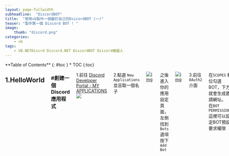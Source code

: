 ```yaml
---
layout: page-fullwidth
subheadline:  "DiscordBOT"
title:  "使用vb製作一個屬於自己的DsicordBOT (一)"
teaser: "製作第一個 Discord BOT ! "
image:  
    thumb: "discord.png" 
categories:
    - vb
tags:
    - VB.NETDiscrd Discord.NET DiscordBOT Dsicord機器人
---
```


<!--more-->
<div class="row">
<div class="medium-3 medium-push-10 columns" markdown="1">
<div class="panel radius" markdown="1">
**Table of Contents**
{: #toc }
*  TOC
{:toc}
</div>
</div><!-- /.medium-4.columns -->
<div class="medium-9 medium-pull-3 columns" markdown="1">


## 1.HelloWorld

### #創建一個Discord應用程式 

1.前往 [Discord Developer Portal - MY APPLICATIONS](https://discordapp.com/developers/applications) <br>
[![][MY-APPLICATIONS]][MY-APPLICATIONS]

2.點選 `New Applications` 並且取一個名子 <br>

[![img][CREATE-AN-APPLICATION]][CREATE-AN-APPLICATION]

之後進入你的應用設定頁面，左側找到`Bots` 選項按下`Add Bot`<br>

[![img][BUILD-A-BOT]][BUILD-A-BOT]

3.前往`OAuth2`介面

在`SCOPES` 欄位勾選BOT，下方就會生成邀請網址。<br>
在`BOT PERMISSIONS`這裡可以設定BOT預設要求權限

[![img][OAuth2_URL]][OAuth2_URL]

然後就可以用邀請用連結邀請到你的伺服器了!

[![img][Bot]][Bot]


### #安裝Disocrd.NET 
<br>
首先建立一個VB 的WPF專案 然後點選 <br> 
`工具 -> NuGet套件套件管理員 -> 管理方案的 NuGet 套件`

在瀏覽分頁中搜尋 Discord.NET 並且安裝到現在的專案，
途中會跳出`"接受授權"`點確定就對了

<br>

### #建立連接 & 啟動BOT

```vb
Public Class Form1
    Dim discord As DiscordSocketClient
    Private Sub Form1_Load(sender As Object, e As EventArgs) Handles MyBase.Load
    
        discord = New DiscordSocketClient(New DiscordSocketConfig With {
                                .MessageCacheSize = 500 '設定最大訊息快取
    })

    discord.LoginAsync(TokenType.Bot, "你的Token這裡")'登入BOT
    discord.StartAsync()

    End Sub
End Class
```
這樣啟動表單 查看你的Discord 看看BOT有沒有上線瞜!

<br>

#### #聊天室訊息事件
再來要接收聊天室訊息，需要先有一個事件來接收(`MessageReceived`)。
在Form1_Load 加上 事件
```vb
AddHandler discord.MessageReceived, AddressOf msgReceived
```
並且新增一段Func
```vb
Private Function msgReceived(msg As SocketMessage) As Task
    MsgBox(msg.Author.Username & vbCrLf & msg.Content)
End Function
```
執行效果如下

[![img][TestMessage]][TestMessage]

<br>

#### #指令

```vb
Dim prefix As String = "!"
Private Async Function msgReceived(msg As SocketMessage) As Task

    If msg.Source = MessageSource.Bot Then Exit Function '如果訊息來源來自其他BOT 那就跳過

    Dim User As SocketUser = msg.Author '將msg.Author轉為SocketUser

    If msg.Content.StartsWith(prefix) Then '如果開頭為 設定的prefix (這裡目前為 ! )

        '將用戶輸入內容擷取 prefix 到 空格 的文字
        Dim cmd As String = msg.Content.Split(Convert.ToChar(prefix))(1).Split(Convert.ToChar(" "))(0)

        Select Case cmd.ToLower '將用戶輸入的指令轉為小寫 (如果要區分大小寫 就把 .ToLower 拿掉)

            Case "hi" '命令為 [prefix]hi
                Await msg.Channel.SendMessageAsync("HI " & User.Mention & " !")
                '傳送訊息

            Case "bye" '命令為 [prefix]bye
                Await msg.Channel.SendMessageAsync("Goodbye " & User.Mention & " !")
                '傳送訊息

        End Select

    End If

End Function
```
執行效果如下

[![img][commandTest]][commandTest]

<br>

#### #紀錄聊天訊息
由於`Private Async Function msgReceived(msg As SocketMessage) As Task` 是一個**跨執行續的Func**，這裡如果要用到 ListView 或是 DataGridViewr <br>(應該是所有**跨執行續更新UI**) 都需要使用**委派(Delegate)**。

這裡以 Listview 示範，資料行如下圖有四個。

[![img][Form1listview]][Form1listview]

先建立一個拿來更新 Listview 的方法，如同下面的 UpdateListview，然後再建立一個有相同 signature 的委派，下面叫 MyListViewCallBack 。

```vb
    Private Delegate Sub MyListViewCallBack(ByVal item As ListViewItem)
    Private Sub UpdateListview(ByVal item As ListViewItem)
        If Me.InvokeRequired() Then
            Dim cb As New MyListViewCallBack(AddressOf UpdateListview)
            Me.Invoke(cb, item)
        Else
            ListView1.Items.Add(item)
        End If
    End Sub
```

這時候就可以在`Private Async Function msgReceived(msg As SocketMessage) As Task`
裡面，宣告一個 `Dim item as new ListViewItem`
設定完裡面內如後，再用 `UpdateListview(item)` 即可添加到ListView 裡面了。

**這部分的完整內容**
```vb
    Private Async Function msgReceived(msg As SocketMessage) As Task

        If msg.Source = MessageSource.Bot Then Exit Function '如果訊息來源來自其他BOT 那就跳過

        Dim User As SocketUser = msg.Author '將msg.Author轉為SocketUser

        If msg.Content.StartsWith(prefix) Then '如果開頭為 設定的prefix (這裡目前為 ! )

            '將用戶輸入內容擷取 prefix 到 空格 的文字
            Dim cmd As String = msg.Content.Split(Convert.ToChar(prefix))(1).Split(Convert.ToChar(" "))(0)

            Select Case cmd.ToLower '將用戶輸入的指令轉為小寫 (如果要區分大小寫 就把 .ToLower 拿掉)

                Case "hi" '命令為 [prefix]hi
                    Await msg.Channel.SendMessageAsync("HI " & User.Mention & " !")
                '傳送訊息

                Case "bye" '命令為 [prefix]bye
                    Await msg.Channel.SendMessageAsync("Goodbye " & User.Mention & " !")
                    '傳送訊息

            End Select

        End If

        Dim item As New ListViewItem
        item.Text = Date.Now
        item.SubItems.Add("訊息")
        item.SubItems.Add(User.Username)
        item.SubItems.Add(msg.Content)
        UpdateListview(item)

    End Function

    Private Delegate Sub MyListViewCallBack(ByVal item As ListViewItem)
    Private Sub UpdateListview(ByVal item As ListViewItem)
        If Me.InvokeRequired() Then
            Dim cb As New MyListViewCallBack(AddressOf UpdateListview)
            Me.Invoke(cb, item)
        Else
            ListView1.Items.Add(item)
        End If
    End Sub
```

[![img][FinalResults]][FinalResults]




#### 全部程式碼:
```vb
Imports System.ComponentModel
Imports Discord
Imports Discord.WebSocket

Public Class Form1
    Dim discord As DiscordSocketClient
    Dim prefix As String = "!"
    Dim isStart As Boolean = False

    Private Sub Form1_Load(sender As Object, e As EventArgs) Handles MyBase.Load

        discord = New DiscordSocketClient(New DiscordSocketConfig With {
                                .MessageCacheSize = 500
    })
        AddHandler discord.LoggedOut, AddressOf LoggedOut
        AddHandler discord.LoggedIn, AddressOf Loggedin
        AddHandler discord.MessageReceived, AddressOf msgReceived

    End Sub

    Private Function Loggedin() As Task

        Label1.Invoke(Sub(x) Label1.Text = x, "線上Online") '匿名委派
        Label1.Invoke(Sub(x) Label1.BackColor = x, Drawing.Color.MediumSpringGreen)
        '由於有 Imports Discord ，Color 會被 Discord.Color 給占走 要用原本的color 要在前面加上Drawing

        Dim item As New ListViewItem
        item.Text = Date.Now
        item.ForeColor = Drawing.Color.Green
        item.SubItems.Add("資訊")
        item.SubItems.Add("系統")
        item.SubItems.Add("以成功登入")

        UpdateListview(item)

    End Function

    Private Function LoggedOut() As Task

        Label1.Invoke(Sub(x) Label1.Text = x, "離線Offline") '匿名委派
        Label1.Invoke(Sub(x) Label1.BackColor = x, Drawing.Color.Silver)


        Dim item As New ListViewItem
        item.Text = Date.Now
        item.ForeColor = Drawing.Color.Green
        item.SubItems.Add("資訊")
        item.SubItems.Add("系統")
        item.SubItems.Add("以成功登出")

        UpdateListview(item)

    End Function

    Private Async Function msgReceived(msg As SocketMessage) As Task

        If msg.Source = MessageSource.Bot Then Exit Function '如果訊息來源來自其他BOT 那就跳過

        Dim User As SocketUser = msg.Author '將msg.Author轉為SocketUser

        If msg.Content.StartsWith(prefix) Then '如果開頭為 設定的prefix (這裡目前為 ! )

            '將用戶輸入內容擷取 prefix 到 空格 的文字
            Dim cmd As String = msg.Content.Split(Convert.ToChar(prefix))(1).Split(Convert.ToChar(" "))(0)

            Select Case cmd.ToLower '將用戶輸入的指令轉為小寫 (如果要區分大小寫 就把 .ToLower 拿掉)

                Case "hi" '命令為 [prefix]hi
                    Await msg.Channel.SendMessageAsync("HI " & User.Mention & " !")
                '傳送訊息

                Case "bye" '命令為 [prefix]bye
                    Await msg.Channel.SendMessageAsync("Goodbye " & User.Mention & " !")
                    '傳送訊息

            End Select

        End If

        Dim item As New ListViewItem
        With item
            .Text = Date.Now
            .SubItems.Add("訊息")
            .SubItems.Add(User.Username)
            .SubItems.Add(msg.Content)
        End With
        UpdateListview(item)

    End Function

    Private Delegate Sub MyListViewCallBack(ByVal item As ListViewItem)
    Private Sub UpdateListview(ByVal item As ListViewItem)
        If Me.InvokeRequired() Then
            Dim cb As New MyListViewCallBack(AddressOf UpdateListview)
            Me.Invoke(cb, item)
        Else
            ListView1.Items.Add(item)
        End If
    End Sub

    Private Sub Button1_Click(sender As Object, e As EventArgs) Handles Button1.Click

        isStart = Not isStart

        If isStart Then

            Try

                discord.LoginAsync(TokenType.Bot, "NTUzNDExNjg4MjQyODcyMzMw.D2OQCA.7l6z4aY_-0FCfZs3IISq6MMod8c")
                discord.StartAsync()
                Button1.Text = "停止"
            Catch ex As Exception

                MsgBox(ex.Message)
                isStart = False
                Button1.Text = "啟動"
                Exit Sub

            End Try

        Else
            Button1.Text = "啟動"
            discord.LogoutAsync()
            discord.StopAsync()


        End If

    End Sub

    Private Sub Form1_Closing(sender As Object, e As CancelEventArgs) Handles Me.Closing

        If discord.LoginState = LoginState.LoggedIn Then discord.LogoutAsync()
        discord.StopAsync()

    End Sub
End Class

```




















[MY-APPLICATIONS]:https://InterfaceGUI.github.io/images/DiscordBOT_1/MY-APPLICATIONS.png

[CREATE-AN-APPLICATION]:https://InterfaceGUI.github.io/images/DiscordBOT_1/CREATE-AN-APPLICATION.png

[BUILD-A-BOT]:https://InterfaceGUI.github.io/images/DiscordBOT_1/BUILD-A-BOT.png

[OAuth2_URL]:https://InterfaceGUI.github.io/images/DiscordBOT_1/OAuth2_URL.png

[Bot]:https://InterfaceGUI.github.io/images/DiscordBOT_1/Bot.png

[TestMessage]:https://InterfaceGUI.github.io/images/DiscordBOT_1/TestMessage.png

[commandTest]:https://InterfaceGUI.github.io/images/DiscordBOT_1/commandTest.png

[Form1listview]:https://InterfaceGUI.github.io/images/DiscordBOT_1/Form1-listview.png

[FinalResults]:https://InterfaceGUI.github.io/images/DiscordBOT_1/FinalResults.png
